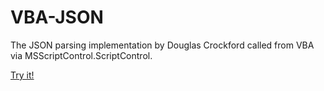# VBA-JSON

The JSON parsing implementation by Douglas Crockford called from VBA via MSScriptControl.ScriptControl.

[Try it!](https://raw.githubusercontent.com/jshirota/VBA-JSON/master/Examples.xlsm)
